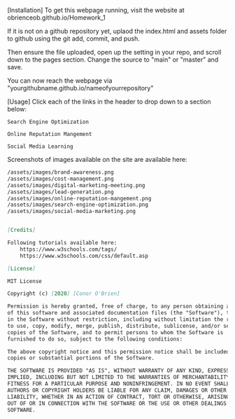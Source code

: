 [Installation]
To get this webpage running, visit the website at obrienceob.github.io/Homework_1

If it is not on a github repository yet, uplaod the index.html and assets folder to github using the git add, commit, and push. 

Then ensure the file uploaded, open up the setting in your repo, and scroll down to the pages section. Change the source to "main" or "master" and save. 

You can now reach the webpage via "yourgithubname.github.io/nameofyourrepository"

[Usage]
Click each of the links in the header to drop down to a section below:

    Search Engine Optimization

    Online Reputation Mangement

    Social Media Learning

Screenshots of images available on the site are available here:

```md
/assets/images/brand-awareness.png
/assets/images/cost-management.png
/assets/images/digital-marketing-meeting.png
/assets/images/lead-generation.png
/assets/images/online-reputation-mangement.png
/assets/images/search-engine-optimization.png
/assets/images/social-media-marketing.png


[Credits]

Following tutorials available here: 
    https://www.w3schools.com/tags/
    https://www.w3schools.com/css/default.asp

[License]

MIT License

Copyright (c) [2020] [Conor O'Brien]

Permission is hereby granted, free of charge, to any person obtaining a copy
of this software and associated documentation files (the "Software"), to deal
in the Software without restriction, including without limitation the rights
to use, copy, modify, merge, publish, distribute, sublicense, and/or sell
copies of the Software, and to permit persons to whom the Software is
furnished to do so, subject to the following conditions:

The above copyright notice and this permission notice shall be included in all
copies or substantial portions of the Software.

THE SOFTWARE IS PROVIDED "AS IS", WITHOUT WARRANTY OF ANY KIND, EXPRESS OR
IMPLIED, INCLUDING BUT NOT LIMITED TO THE WARRANTIES OF MERCHANTABILITY,
FITNESS FOR A PARTICULAR PURPOSE AND NONINFRINGEMENT. IN NO EVENT SHALL THE
AUTHORS OR COPYRIGHT HOLDERS BE LIABLE FOR ANY CLAIM, DAMAGES OR OTHER
LIABILITY, WHETHER IN AN ACTION OF CONTRACT, TORT OR OTHERWISE, ARISING FROM,
OUT OF OR IN CONNECTION WITH THE SOFTWARE OR THE USE OR OTHER DEALINGS IN THE
SOFTWARE.